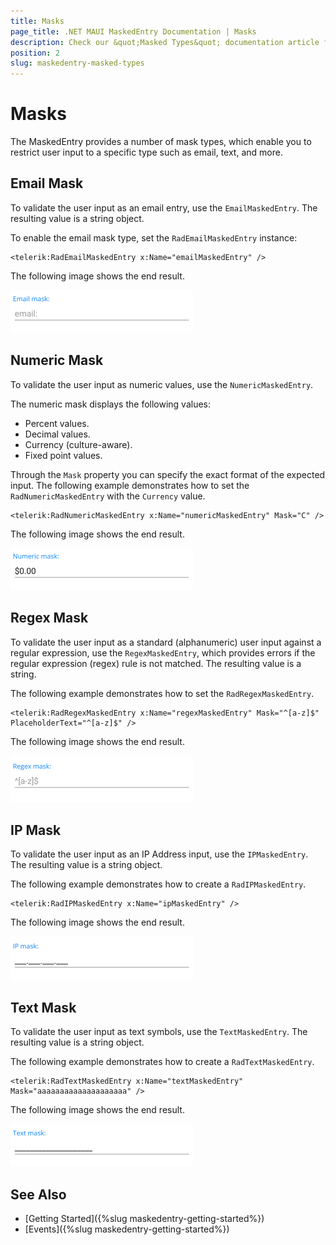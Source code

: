 ```yaml
---
title: Masks
page_title: .NET MAUI MaskedEntry Documentation | Masks
description: Check our &quot;Masked Types&quot; documentation article for Telerik MaskedEntry for .NET MAUI.
position: 2
slug: maskedentry-masked-types
---
```


# Masks

The MaskedEntry provides a number of mask types, which enable you to restrict user input to a specific type such as email, text, and more.

## Email Mask

To validate the user input as an email entry, use the `EmailMaskedEntry`. The resulting value is a string object.

To enable the email mask type, set the `RadEmailMaskedEntry` instance:

```XAML
<telerik:RadEmailMaskedEntry x:Name="emailMaskedEntry" />
```

The following image shows the end result.

![RadEmailMaskedEntry](images/maskedentry_email.png)

## Numeric Mask

To validate the user input as numeric values, use the `NumericMaskedEntry`.

The numeric mask displays the following values:

* Percent values.
* Decimal values.
* Currency (culture-aware).
* Fixed point values.

Through the `Mask` property you can specify the exact format of the expected input. The following example demonstrates how to set the `RadNumericMaskedEntry` with the `Currency` value.

```XAML
<telerik:RadNumericMaskedEntry x:Name="numericMaskedEntry" Mask="C" />
```

The following image shows the end result.

![RadNumericMaskedEntry](images/maskedentry_numeric.png)

## Regex Mask

To validate the user input as a standard (alphanumeric) user input against a regular expression, use the `RegexMaskedEntry`, which provides errors if the regular expression (regex) rule is not matched. The resulting value is a string.

The following example demonstrates how to set the `RadRegexMaskedEntry`.

```XAML
<telerik:RadRegexMaskedEntry x:Name="regexMaskedEntry" Mask="^[a-z]$" PlaceholderText="^[a-z]$" />
```

The following image shows the end result.

![RadRegexMaskedEntry](images/maskedentry_regex.png)

## IP Mask

To validate the user input as an IP Address input, use the `IPMaskedEntry`. The resulting value is a string object.

The following example demonstrates how to create a `RadIPMaskedEntry`.

```XAML
<telerik:RadIPMaskedEntry x:Name="ipMaskedEntry" />
```

The following image shows the end result.

![RadIPMaskedEntry](images/maskedentry_ip.png)

## Text Mask

To validate the user input as text symbols, use the `TextMaskedEntry`. The resulting value is a string object.

The following example demonstrates how to create a `RadTextMaskedEntry`.

```XAML
<telerik:RadTextMaskedEntry x:Name="textMaskedEntry" Mask="aaaaaaaaaaaaaaaaaaaa" />
```

The following image shows the end result.

![RadTextMaskedEntry](images/maskedentry_text.png)

## See Also

- [Getting Started]({%slug maskedentry-getting-started%})
- [Events]({%slug maskedentry-getting-started%})
